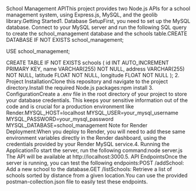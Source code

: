 School Management APIThis project provides two Node.js APIs for a school management system, using Express.js, MySQL, and the geolib library.Getting Started1. Database SetupFirst, you need to set up the MySQL database. Connect to your MySQL server and run the following SQL query to create the school_management database and the schools table.CREATE DATABASE IF NOT EXISTS school_management;

USE school_management;

CREATE TABLE IF NOT EXISTS schools (
    id INT AUTO_INCREMENT PRIMARY KEY,
    name VARCHAR(255) NOT NULL,
    address VARCHAR(255) NOT NULL,
    latitude FLOAT NOT NULL,
    longitude FLOAT NOT NULL
);
2. Project InstallationClone this repository and navigate to the project directory.Install the required Node.js packages:npm install
3. ConfigurationCreate a .env file in the root directory of your project to store your database credentials. This keeps your sensitive information out of the code and is crucial for a production environment like Render.MYSQL_HOST=localhost
MYSQL_USER=your_mysql_username
MYSQL_PASSWORD=your_mysql_password
MYSQL_DATABASE=school_management
Note for Render Deployment:When you deploy to Render, you will need to add these same environment variables directly in the Render dashboard, using the credentials provided by your Render MySQL service.4. Running the ApplicationTo start the server, run the following command:node server.js
The API will be available at http://localhost:3000.5. API EndpointsOnce the server is running, you can test the following endpoints:POST /addSchool: Add a new school to the database.GET /listSchools: Retrieve a list of schools sorted by distance from a given location.You can use the provided postman-collection.json file to easily test these endpoints.